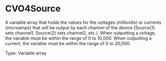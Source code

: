 # CVO4Source

A variable array that holds the values for the voltages (millivolts) or currents (microamps) that will be output by each channel of the device (Source(1) sets channel1, Source(2) sets channel2, etc.). When outputting a voltage, the variable must be within the range of 0 to 10,000. When outputting a current, the variable must be within the range of 0 to 20,000.

Type: Variable array
